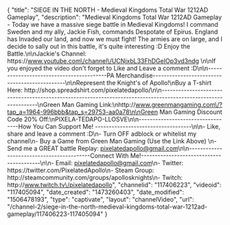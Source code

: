 {
    "title": "SIEGE IN THE NORTH - Medieval Kingdoms Total War 1212AD Gameplay",
    "description": "Medieval Kingdoms Total War 1212AD Gameplay - Today we have a massive siege battle in Medieval Kingdoms!  I command Sweden and my ally, Jackie Fish, commands Despotate of Epirus.  England has Invaded our land, and now we must fight!  The armies are on large, and I decide to sally out in this battle, it's quite interesting :D  Enjoy the Battle.\n\nJackie's Channel: https:\/\/www.youtube.com\/channel\/UCNjxbL33FhDGeIOp3vd3ndg \n\nIf you enjoyed the video don't forget to Like and Leave a comment :D\n\n-----------------------------------------PA Merchandise----------------------------------------------\n\nRepresent the Knight's of Apollo!\nBuy a T-shirt Here: http:\/\/shop.spreadshirt.com\/pixelatedapollo\/\n\n---------------------------------------------------------------------------------------------------------------\nGreen Man Gaming Link:\nhttp:\/\/www.greenmangaming.com\/?tap_a=1964-996bbb&tap_s=29753-aa0a78\n\nGreen Man Gaming Discount Code 20% Off:\nPIXELA-TEDAPO-LLOSVE\n\n----------------------------------How You Can Support Me! -----------------------------------\n\n- Like, share and leave a comment :D\n- Turn OFF adblock or whitelist my channel\n- Buy a Game from Green Man Gaming (Use the Link Above) \n- Send me a GREAT battle Replay: pixelatedapollo@gmail.com\n\n------------------------------------------Connect With Me!-----------------------------------------\n\n- Email: pixelatedapollo@gmail.com\n- Twitter: https:\/\/twitter.com\/PixelatedApollo\n- Steam Group:  http:\/\/steamcommunity.com\/groups\/apollosknights\n- Twitch: http:\/\/www.twitch.tv\/pixelatedapollo",
    "channelid": "117406223",
    "videoid": "117405094",
    "date_created": "1473260403",
    "date_modified": "1506478193",
    "type": "captivate",
    "layout": "channelVideo",
    "url": "\/channel-2\/siege-in-the-north-medieval-kingdoms-total-war-1212ad-gameplay\/117406223-117405094"
}